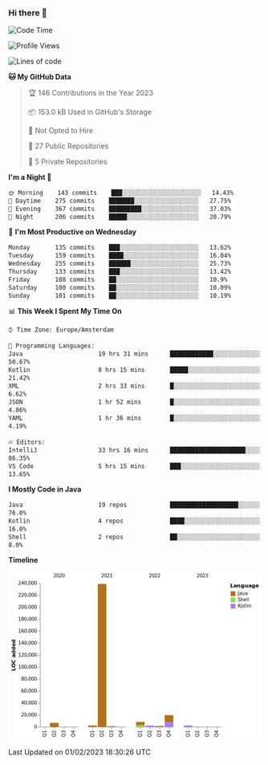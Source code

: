 ### Hi there 👋


<!--START_SECTION:waka-->
![Code Time](http://img.shields.io/badge/Code%20Time-2%2C966%20hrs%206%20mins-blue)

![Profile Views](http://img.shields.io/badge/Profile%20Views-2-blue)

![Lines of code](https://img.shields.io/badge/From%20Hello%20World%20I%27ve%20Written-282%20Thousand%20lines%20of%20code-blue)

**🐱 My GitHub Data** 

> 🏆 146 Contributions in the Year 2023
 > 
> 📦 153.0 kB Used in GitHub's Storage 
 > 
> 🚫 Not Opted to Hire
 > 
> 📜 27 Public Repositories 
 > 
> 🔑 5 Private Repositories  
 > 
**I'm a Night 🦉** 

```text
🌞 Morning    143 commits    ███░░░░░░░░░░░░░░░░░░░░░░   14.43% 
🌆 Daytime    275 commits    ███████░░░░░░░░░░░░░░░░░░   27.75% 
🌃 Evening    367 commits    █████████░░░░░░░░░░░░░░░░   37.03% 
🌙 Night      206 commits    █████░░░░░░░░░░░░░░░░░░░░   20.79%

```
📅 **I'm Most Productive on Wednesday** 

```text
Monday       135 commits    ███░░░░░░░░░░░░░░░░░░░░░░   13.62% 
Tuesday      159 commits    ████░░░░░░░░░░░░░░░░░░░░░   16.04% 
Wednesday    255 commits    ██████░░░░░░░░░░░░░░░░░░░   25.73% 
Thursday     133 commits    ███░░░░░░░░░░░░░░░░░░░░░░   13.42% 
Friday       108 commits    ██░░░░░░░░░░░░░░░░░░░░░░░   10.9% 
Saturday     100 commits    ██░░░░░░░░░░░░░░░░░░░░░░░   10.09% 
Sunday       101 commits    ██░░░░░░░░░░░░░░░░░░░░░░░   10.19%

```


📊 **This Week I Spent My Time On** 

```text
⌚︎ Time Zone: Europe/Amsterdam

💬 Programming Languages: 
Java                     19 hrs 31 mins      ████████████░░░░░░░░░░░░░   50.67% 
Kotlin                   8 hrs 15 mins       █████░░░░░░░░░░░░░░░░░░░░   21.42% 
XML                      2 hrs 33 mins       █░░░░░░░░░░░░░░░░░░░░░░░░   6.62% 
JSON                     1 hr 52 mins        █░░░░░░░░░░░░░░░░░░░░░░░░   4.86% 
YAML                     1 hr 36 mins        █░░░░░░░░░░░░░░░░░░░░░░░░   4.19%

🔥 Editors: 
IntelliJ                 33 hrs 16 mins      █████████████████████░░░░   86.35% 
VS Code                  5 hrs 15 mins       ███░░░░░░░░░░░░░░░░░░░░░░   13.65%

```

**I Mostly Code in Java** 

```text
Java                     19 repos            ███████████████████░░░░░░   76.0% 
Kotlin                   4 repos             ████░░░░░░░░░░░░░░░░░░░░░   16.0% 
Shell                    2 repos             ██░░░░░░░░░░░░░░░░░░░░░░░   8.0%

```


**Timeline**

![Chart not found](https://raw.githubusercontent.com/powercasgamer/powercasgamer/master/charts/bar_graph.png) 


 Last Updated on 01/02/2023 18:30:26 UTC
<!--END_SECTION:waka-->
